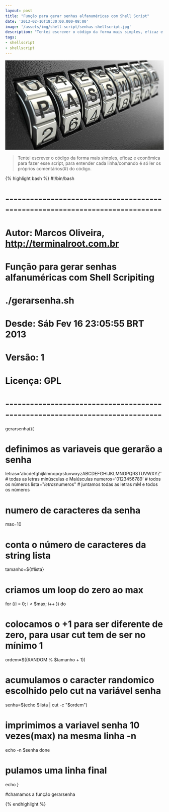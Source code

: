 ```yaml
---
layout: post
title: "Função para gerar senhas alfanuméricas com Shell Script"
date: '2013-02-16T18:30:00.000-08:00'
image: '/assets/img/shell-script/senhas-shellscript.jpg'
description: "Tentei escrever o código da forma mais simples, eficaz e econômica para fazer esse script, para entender cada linha/comando é só ler os próprios comentários do código."
tags:
- shellscript
- shellscript
---
```



![Função para gerar senhas alfanuméricas com Shell Script](/assets/img/shell-script/senhas-shellscript.jpg "Função para gerar senhas alfanuméricas com Shell Script")


> Tentei escrever o código da forma mais simples, eficaz e econômica para fazer esse script, para entender cada linha/comando é só ler os próprios comentários(#) do código.


{% highlight bash %}
#!/bin/bash
# ----------------------------------------------------------------------------
# Autor: Marcos Oliveira, http://terminalroot.com.br
# Função para gerar senhas alfanuméricas com Shell Scripiting
# ./gerarsenha.sh
# Desde: Sáb Fev 16 23:05:55 BRT 2013
# Versão: 1
# Licença: GPL
# ----------------------------------------------------------------------------
gerarsenha(){
 # definimos as variaveis que gerarão a senha
 letras='abcdefghijklmnopqrstuvwxyzABCDEFGHIJKLMNOPQRSTUVWXYZ' # todas as letras minúsculas e Maiúsculas
 numeros='0123456789' # todos os números
 lista="$letras$numeros" # juntamos todas as letras mM e todos os números
 # numero de caracteres da senha
 max=10
 # conta o número de caracteres da string lista
 tamanho=${#lista}
 # criamos um loop do zero ao max
 for ((i = 0; i < $max; i++ ))
  do
   # colocamos o +1 para ser diferente de zero, para usar cut tem de ser no mínimo 1
   ordem=$((RANDOM % $tamanho + 1))
   # acumulamos o caracter randomico escolhido pelo cut na variável senha
   senha=$(echo $lista | cut -c "$ordem")
   # imprimimos a variavel senha 10 vezes(max) na mesma linha -n
   echo -n $senha
  done
 # pulamos uma linha final
 echo
}

#chamamos a função
gerarsenha

{% endhighlight %}


<script async src="https://pagead2.googlesyndication.com/pagead/js/adsbygoogle.js"></script>

<!-- Informat -->
<ins class="adsbygoogle"
 style="display:block"
 data-ad-client="ca-pub-2838251107855362"
 data-ad-slot="2327980059"
 data-ad-format="auto"
 data-full-width-responsive="true"></ins>

<script>
(adsbygoogle = window.adsbygoogle || []).push({});
</script>

